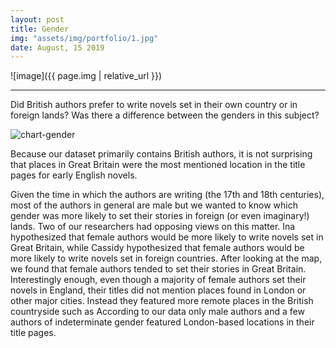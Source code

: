 ```yaml
---
layout: post
title: Gender
img: "assets/img/portfolio/1.jpg"
date: August, 15 2019
---
```


![image]({{ page.img | relative_url }})

---

Did British authors prefer to write novels set in their own country or in foreign lands? Was there a difference between the genders in this subject? 

<img src="{{ site.baseurl }}/assets/img/outcome/chart-gender.jpg" alt="chart-gender">

Because our dataset primarily contains British authors, it is not surprising that places in Great Britain were the most mentioned location in the title pages for early English novels.

Given the time in which the authors are writing (the 17th and 18th centuries), most of the authors in general are male but we wanted to know which gender was more likely to set their stories in foreign (or even imaginary!) lands. Two of our researchers had opposing views on this matter. Ina hypothesized that female authors would be more likely to write novels set in Great Britain, while Cassidy hypothesized that female authors would be more likely to write novels set in foreign countries. After looking at the map, we found that female authors tended to set their stories in Great Britain. Interestingly enough, even though a majority of female authors set their novels in England, their titles did not mention places found in London or other major cities. Instead they featured more remote places in the British countryside such as  According to our data only male authors and a few authors of indeterminate gender featured London-based locations in their title pages. 


